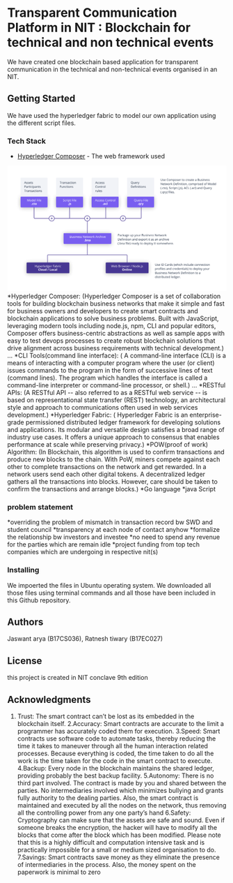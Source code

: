 # Transparent Communication Platform in NIT : Blockchain for technical and non technical events

We have created one blockchain based application for transparent communication in the technical and non-technical events organised in an NIT.

## Getting Started

We have used the hyperledger fabric to model our own application using the different script files.

### Tech Stack
* [Hyperledger Composer](http://www.dropwizard.io/1.0.2/docs/) - The web framework used

![alt text](https://github.com/Jaswanta/Transparent-Communication-Platform-in-NIT-Blockchain-for-technical-and-non-technical-events/blob/master/hyperledger%20composer.png)
*Hyperledger Composer:
  (Hyperledger Composer is a set of collaboration tools for building blockchain business networks that make it simple and fast for business owners and developers to create smart contracts and blockchain applications to solve business problems. Built with JavaScript, leveraging modern tools including node.js, npm, CLI and popular editors, Composer offers business-centric abstractions as well as sample apps with easy to test devops processes to create robust blockchain solutions that drive alignment across business requirements with technical development.)
  ...
 *CLI Tools(command line interface):
 ( A command-line interface (CLI) is a means of interacting with a computer program where the user (or client) issues commands to the program in the form of successive lines of text (command lines). The program which handles the interface is called a command-line interpreter or command-line processor, or shell.)
 ...
 *RESTful APIs:
   (A RESTful API -- also referred to as a RESTful web service -- is based on representational state transfer (REST) technology, an architectural style and approach to communications often used in web services development.)
 *Hyperledger Fabric:
( Hyperledger Fabric is an enterprise-grade permissioned distributed ledger framework for developing solutions and applications. Its modular and versatile design satisfies a broad range of industry use cases. It offers a unique approach to consensus that enables performance at scale while preserving privacy.)
*POW(proof of work) Algorithm:
  (In Blockchain, this algorithm is used to confirm transactions and produce new blocks to the chain. With PoW, miners compete against each other to complete transactions on the network and get rewarded.
In a network users send each other digital tokens. A decentralized ledger gathers all the transactions into blocks. However, care should be taken to confirm the transactions and arrange blocks.)
 *Go language
 *java Script
 
 ### problem statement
*overriding the problem of mismatch in transaction record bw SWD and student council 
*transparency at each node of contact anyhow
*formalize the relationship bw investors and investee
*no need to spend any revenue for the parties which are remain idle
*project funding from top tech companies which are undergoing in respective nit(s)


### Installing

We impoerted the files in Ubuntu operating system. We downloaded all those files using terminal commands and all those have been included in this Github repository.




## Authors

Jaswant arya (B17CS036), Ratnesh tiwary (B17EC027)

## License

this project is created in NIT conclave 9th edition
## Acknowledgments
 1. Trust:
The smart contract can’t be lost as its embedded in the blockchain itself.
2.Accuracy:
Smart contracts are accurate to the limit a programmer has accurately coded them for execution.
3.Speed:
Smart contracts use software code to automate tasks, thereby reducing the time it takes to maneuver through all the human interaction related processes. Because everything is coded, the time taken to do all the work is the time taken for the code in the smart contract to execute.
4.Backup:
Every node in the blockchain maintains the shared ledger, providing probably the best backup facility.
5.Autonomy:
There is no third part involved. The contract is made by you and shared between the parties. No intermediaries involved which minimizes bullying and grants fully authority to the dealing parties. Also, the smart contract is maintained and executed by all the nodes on the network, thus removing all the controlling power from any one party’s hand
6.Safety:
Cryptography can make sure that the assets are safe and sound. Even if someone breaks the encryption, the hacker will have to modify all the blocks that come after the block which has been modified. Please note that this is a highly difficult and computation intensive task and is practically impossible for a small or medium sized organisation to do.
7.Savings:
Smart contracts save money as they eliminate the presence of intermediaries in the process. Also, the money spent on the paperwork is minimal to zero

